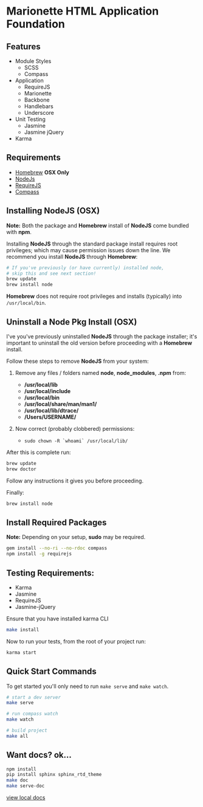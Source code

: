 # Marionette HTML Application Foundation

## Features

* Module Styles
    * SCSS
    * Compass
* Application
    * RequireJS
    * Marionette
    * Backbone
    * Handlebars
    * Underscore
* Unit Testing
    * Jasmine
    * Jasmine jQuery
* Karma

## Requirements

* [Homebrew](http://brew.sh/) **OSX Only**
* [NodeJs](http://nodejs.org/download/)
* [RequireJS](http://requirejs.org/)
* [Compass](http://compass-style.org/)

## Installing NodeJS (OSX)

**Note:** Both the package and **Homebrew** install of **NodeJS** come bundled with **npm**.

Installing **NodeJS** through the standard package install requires root privileges; which may cause permission issues down the line. We recommend you install **NodeJS** through **Homebrew**:

```sh
# If you've previously (or have currently) installed node,
# skip this and see next section!
brew update
brew install node
```

**Homebrew** does not require root privileges and installs (typically) into `/usr/local/bin`.

## Uninstall a Node Pkg Install (OSX)

I've you've previously uninstalled **NodeJS** through the package installer; it's important to uninstall the old version before proceeding with a **Homebrew** install.

Follow these steps to remove **NodeJS** from your system:

1. Remove any files / folders named **node**, **node_modules**, **.npm** from:
    - **/usr/local/lib**
    - **/usr/local/include**
    - **/usr/local/bin**
    - **/usr/local/share/man/man1/**
    - **/usr/local/lib/dtrace/**
    - **/Users/USERNAME/**

2. Now correct (probably clobbered) permissions:
    - ```sudo chown -R `whoami` /usr/local/lib/```

After this is complete run:

```sh
brew update
brew doctor
```

Follow any instructions it gives you before proceeding.

Finally:

```sh
brew install node
```

## Install Required Packages

**Note:** Depending on your setup, **sudo** may be required.


```sh
gem install --no-ri --no-rdoc compass
npm install -g requirejs
```

## Testing Requirements:

* Karma
* Jasmine
* RequireJS
* Jasmine-jQuery

Ensure that you have installed karma CLI

```sh
make install
```

Now to run your tests, from the root of your project run:

```sh
karma start
```

## Quick Start Commands

To get started you'll only need to run `make serve` and `make watch`.

```sh
# start a dev server
make serve

# run compass watch
make watch

# build project
make all
```

## Want docs? ok...

```bash
npm install
pip install sphinx sphinx_rtd_theme
make doc
make serve-doc
```
[view local docs](http://localhost:8000/)